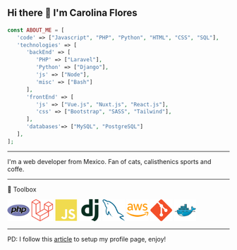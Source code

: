 ## Hi there 👋 I'm Carolina Flores

```php
const ABOUT_ME = [
   'code' => ["Javascript", "PHP", "Python", "HTML", "CSS", "SQL"],
   'technologies' => [
      'backEnd' => [
         'PHP' => ["Laravel"],
         'Python' => ["Django"],
         'js' => ["Node"],
         'misc' => ["Bash"]
      ],
      'frontEnd' => [
         'js' => ["Vue.js", "Nuxt.js", "React.js"],
         'css' => ["Bootstrap", "SASS", "Tailwind"],
      ],
      'databases'=> ["MySQL", "PostgreSQL"]
   ],
];
```

---

I'm a web developer from Mexico. Fan of cats, calisthenics sports and coffe.

---

🚀 Toolbox

<img src="https://github.com/devicons/devicon/blob/master/icons/php/php-original.svg" alt="PHP" width="50" height="50"/> <img src="https://github.com/devicons/devicon/blob/master/icons/laravel/laravel-original.svg" alt="Laravel Logo" width="50" height="50"/> <img src="https://github.com/devicons/devicon/blob/master/icons/javascript/javascript-plain.svg" alt="JavaScript Logo" width="50" height="50"/> <img src="https://github.com/devicons/devicon/blob/master/icons/django/django-plain.svg" alt="Django" width="50" height="50" /> <img src="https://github.com/devicons/devicon/blob/master/icons/mysql/mysql-original.svg" alt="MySQL" width="50" height="50"/> <img src="https://github.com/devicons/devicon/blob/master/icons/amazonwebservices/amazonwebservices-plain-wordmark.svg" alt="AWS" width="50" height="50"/> <img src="https://github.com/devicons/devicon/blob/master/icons/git/git-original.svg" alt="Git" width="50" height="50"/> <img src="https://github.com/devicons/devicon/blob/master/icons/docker/docker-original.svg" alt="Docker" width="50" height="50"/>



---

PD: I follow this [article](https://catalins.tech/how-to-create-a-kickass-github-profile-page) to setup my profile page, enjoy!
